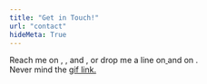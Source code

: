 ```yaml
---
title: "Get in Touch!"
url: "contact"
hideMeta: True
---
```



Reach me on <a class="icon" target="_blank" rel="noopener" href="https://github.com/jacksalici" aria-label="github">
    <i class="fa fa-github" aria-hidden="true"></i>
  </a>, <a class="icon" target="_blank" rel="noopener" href="https://instagram.com/jacksalici" aria-label="instagram">
    <i class="fa fa-instagram" aria-hidden="true"></i>
  </a>, <a class="icon" target="_blank" rel="noopener" href="https://reddit.com/u/jacksalici" aria-label="reddit">
    <i class="fa fa-reddit-alien" aria-hidden="true"></i>
  </a> and <a class="icon" target="_blank" rel="noopener" href="https://twitter.com/jacksalici" aria-label="twitter">
    <i class="fa fa-twitter" aria-hidden="true"></i>
  </a>, or drop me a line on<a class="icon" target="_blank" rel="noopener" href="mailto:hi@jacksalici.com" aria-label="email">
    <i class="fa fa-envelope" aria-hidden="true"></i>
  </a> and on <a class="icon" target="_blank" rel="noopener" href="https://t.me/jacksalici" aria-label="email">
    <i class="fa fa-telegram" aria-hidden="true"></i>
  </a>. </br>Never mind the  <a href="https://media3.giphy.com/media/Hm3rh1nMYe9BR20ThG/giphy.gif?cid=790b761130400a7fbc970319789d40d7c4179094d6e3b092&rid=giphy.gif&ct=g">gif link.</a>

